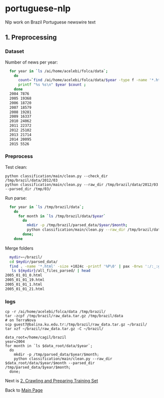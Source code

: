 # portuguese-nlp
Nlp work on Brazil Portuguese newswire text


## 1. Preprocessing 

### Dataset

Number of news per year:

```bash
  for year in `ls /ai/home/acelebi/folca/data`;
    do
      count=`find /ai/home/acelebi/folca/data/$year -type f -name '*.html' | wc -l` ;
      printf "%s %s\n" $year $count ;
    done
  2004 7876
  2005 19368
  2006 18720
  2007 18579
  2008 19281
  2009 16337
  2010 24062
  2011 22372
  2012 25102
  2013 21714
  2014 20095
  2015 5526
```

### Preprocess

Test clean:

    python classification/main/clean.py --check_dir /tmp/brazil/data/2012/03
    python classification/main/clean.py --raw_dir /tmp/brazil/data/2012/03 --parsed_dir /tmp/03/
    

Run parse:

```bash
  for year in `ls /tmp/brazil/data`;
    do 
      for month in `ls /tmp/brazil/data/$year`
        do 
          mkdir -p /tmp/brazil/parsed_data/$year/$month; 
          python classification/main/clean.py --raw_dir /tmp/brazil/data/$year/$month --parsed_dir /tmp/brazil/parsed_data/$year/$month; 
        done; 
    done
```

Merge folders

```bash
  mydir=~/brazil/
  cd $mydir/parsed_data/
  find . -name '*.html' -size +1024c -printf '%P\0' | pax -0rws ':/:_:g' ${mydir}/all_files_parsed
   ls ${mydir}/all_files_parsed/ | head
2005_01_01_0.html
2005_01_01_19.html
2005_01_01_1.html
2005_01_01_21.html
```

### logs

    cp -r /ai/home/acelebi/folca/data /tmp/brazil/
    tar -zcpf /tmp/brazil/raw_data.tar.gz /tmp/brazil/data
    # on TerraNova
    scp guest7@balina.ku.edu.tr:/tmp/brazil/raw_data.tar.gz ~/brazil/
    tar xzf ~/brazil/raw_data.tar.gz -C ~/brazil/
    
    data_root=/home/cagil/brazil
    year=2004
    for month in `ls $data_root/data/$year`;         
      do            
        mkdir -p /tmp/parsed_data/$year/$month;            
        python classification/main/clean.py --raw_dir $data_root/data/$year/$month --parsed_dir /tmp/parsed_data/$year/$month;          
      done;

Next is [2. Crawling and Preparing Training Set](/docs/training_set_preperation.md)

Back to [Main Page](/README.md)
